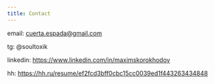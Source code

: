 ```yaml
---
title: Contact
---
```


email: cuerta.espada@gmail.com

tg: @soultoxik

linkedin: https://www.linkedin.com/in/maximskorokhodov

hh: https://hh.ru/resume/ef2fcd3bff0cbc15cc0039ed1f443263434848